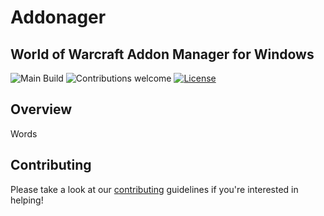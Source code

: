 # Addonager
## World of Warcraft Addon Manager for Windows

![Main Build](https://github.com/bitobrian/addonager/workflows/Main%20Build/badge.svg)
![Contributions welcome](https://img.shields.io/badge/contributions-welcome-orange.svg)
[![License](https://img.shields.io/badge/license-MIT-blue.svg)](https://opensource.org/licenses/MIT)

## Overview

Words

## Contributing
Please take a look at our [contributing](https://github.com/bitobrian/addonager/blob/master/CONTRIBUTING.md) guidelines if you're interested in helping!
